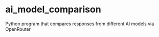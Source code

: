 # ai_model_comparison
Python program that compares responses from different AI models via OpenRouter
